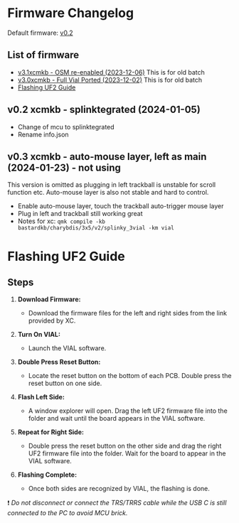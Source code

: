 # Firmware Changelog
Default firmware: [v0.2](#v02-xcmkb---splinktegrated--2024-01-05-)

## List of firmware
- [v3.1xcmkb - OSM re-enabled (2023-12-06)](#v31xcmkb---osm-re-enabled-2023-12-06) This is for old batch 
- [v3.0xcmkb - Full Vial Ported (2023-12-02)](#v30xcmkb---full-vial-ported-2023-12-02) This is for old batch 
- [Flashing UF2 Guide](#flashing-uf2-guide)

## v0.2 xcmkb - splinktegrated (2024-01-05)
- Change of mcu to splinktegrated
- Rename info.json

## v0.3 xcmkb - auto-mouse layer, left as main (2024-01-23) - not using
This version is omitted as plugging in left trackball is unstable for scroll function etc. Auto-mouse layer is also not stable and hard to control. 

- Enable auto-mouse layer, touch the trackball auto-trigger mouse layer
- Plug in left and trackball still working great 
- Notes for xc: `qmk compile -kb bastardkb/charybdis/3x5/v2/splinky_3vial -km vial`

# Flashing UF2 Guide

## Steps

1. **Download Firmware:**
   - Download the firmware files for the left and right sides from the link provided by XC.

2. **Turn On VIAL:**
   - Launch the VIAL software.

5. **Double Press Reset Button:**
   - Locate the reset button on the bottom of each PCB. Double press the reset button on one side.

6. **Flash Left Side:**
   - A window explorer will open. Drag the left UF2 firmware file into the folder and wait until the board appears in the VIAL software.

7. **Repeat for Right Side:**
   - Double press the reset button on the other side and drag the right UF2 firmware file into the folder. Wait for the board to appear in the VIAL software.

8. **Flashing Complete:**
   - Once both sides are recognized by VIAL, the flashing is done.


:exclamation: *Do not disconnect or connect the TRS/TRRS cable while the USB C is still connected to the PC to avoid MCU brick.*


